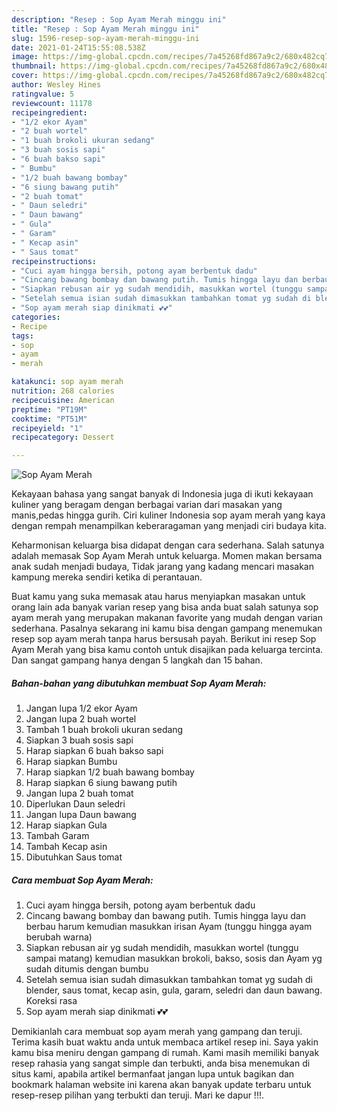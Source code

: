 ```yaml
---
description: "Resep : Sop Ayam Merah minggu ini"
title: "Resep : Sop Ayam Merah minggu ini"
slug: 1596-resep-sop-ayam-merah-minggu-ini
date: 2021-01-24T15:55:08.538Z
image: https://img-global.cpcdn.com/recipes/7a45268fd867a9c2/680x482cq70/sop-ayam-merah-foto-resep-utama.jpg
thumbnail: https://img-global.cpcdn.com/recipes/7a45268fd867a9c2/680x482cq70/sop-ayam-merah-foto-resep-utama.jpg
cover: https://img-global.cpcdn.com/recipes/7a45268fd867a9c2/680x482cq70/sop-ayam-merah-foto-resep-utama.jpg
author: Wesley Hines
ratingvalue: 5
reviewcount: 11178
recipeingredient:
- "1/2 ekor Ayam"
- "2 buah wortel"
- "1 buah brokoli ukuran sedang"
- "3 buah sosis sapi"
- "6 buah bakso sapi"
- " Bumbu"
- "1/2 buah bawang bombay"
- "6 siung bawang putih"
- "2 buah tomat"
- " Daun seledri"
- " Daun bawang"
- " Gula"
- " Garam"
- " Kecap asin"
- " Saus tomat"
recipeinstructions:
- "Cuci ayam hingga bersih, potong ayam berbentuk dadu"
- "Cincang bawang bombay dan bawang putih. Tumis hingga layu dan berbau harum kemudian masukkan irisan Ayam (tunggu hingga ayam berubah warna)"
- "Siapkan rebusan air yg sudah mendidih, masukkan wortel (tunggu sampai matang) kemudian masukkan brokoli, bakso, sosis dan Ayam yg sudah ditumis dengan bumbu"
- "Setelah semua isian sudah dimasukkan tambahkan tomat yg sudah di blender, saus tomat, kecap asin, gula, garam, seledri dan daun bawang. Koreksi rasa"
- "Sop ayam merah siap dinikmati 💕💕"
categories:
- Recipe
tags:
- sop
- ayam
- merah

katakunci: sop ayam merah 
nutrition: 268 calories
recipecuisine: American
preptime: "PT19M"
cooktime: "PT51M"
recipeyield: "1"
recipecategory: Dessert

---
```



![Sop Ayam Merah](https://img-global.cpcdn.com/recipes/7a45268fd867a9c2/680x482cq70/sop-ayam-merah-foto-resep-utama.jpg)

Kekayaan bahasa yang sangat banyak di Indonesia juga di ikuti kekayaan kuliner yang beragam dengan berbagai varian dari masakan yang manis,pedas hingga gurih. Ciri kuliner Indonesia sop ayam merah yang kaya dengan rempah menampilkan keberaragaman yang menjadi ciri budaya kita.




Keharmonisan keluarga bisa didapat dengan cara sederhana. Salah satunya adalah memasak Sop Ayam Merah untuk keluarga. Momen makan bersama anak sudah menjadi budaya, Tidak jarang yang kadang mencari masakan kampung mereka sendiri ketika di perantauan.

Buat kamu yang suka memasak atau harus menyiapkan masakan untuk orang lain ada banyak varian resep yang bisa anda buat salah satunya sop ayam merah yang merupakan makanan favorite yang mudah dengan varian sederhana. Pasalnya sekarang ini kamu bisa dengan gampang menemukan resep sop ayam merah tanpa harus bersusah payah.
Berikut ini resep Sop Ayam Merah yang bisa kamu contoh untuk disajikan pada keluarga tercinta. Dan sangat gampang hanya dengan 5 langkah dan 15 bahan.


<!--inarticleads1-->

##### Bahan-bahan yang dibutuhkan membuat Sop Ayam Merah:

1. Jangan lupa 1/2 ekor Ayam
1. Jangan lupa 2 buah wortel
1. Tambah 1 buah brokoli ukuran sedang
1. Siapkan 3 buah sosis sapi
1. Harap siapkan 6 buah bakso sapi
1. Harap siapkan  Bumbu
1. Harap siapkan 1/2 buah bawang bombay
1. Harap siapkan 6 siung bawang putih
1. Jangan lupa 2 buah tomat
1. Diperlukan  Daun seledri
1. Jangan lupa  Daun bawang
1. Harap siapkan  Gula
1. Tambah  Garam
1. Tambah  Kecap asin
1. Dibutuhkan  Saus tomat




<!--inarticleads2-->

##### Cara membuat  Sop Ayam Merah:

1. Cuci ayam hingga bersih, potong ayam berbentuk dadu
1. Cincang bawang bombay dan bawang putih. Tumis hingga layu dan berbau harum kemudian masukkan irisan Ayam (tunggu hingga ayam berubah warna)
1. Siapkan rebusan air yg sudah mendidih, masukkan wortel (tunggu sampai matang) kemudian masukkan brokoli, bakso, sosis dan Ayam yg sudah ditumis dengan bumbu
1. Setelah semua isian sudah dimasukkan tambahkan tomat yg sudah di blender, saus tomat, kecap asin, gula, garam, seledri dan daun bawang. Koreksi rasa
1. Sop ayam merah siap dinikmati 💕💕




Demikianlah cara membuat sop ayam merah yang gampang dan teruji. Terima kasih buat waktu anda untuk membaca artikel resep ini. Saya yakin kamu bisa meniru dengan gampang di rumah. Kami masih memiliki banyak resep rahasia yang sangat simple dan terbukti, anda bisa menemukan di situs kami, apabila artikel bermanfaat jangan lupa untuk bagikan dan bookmark halaman website ini karena akan banyak update terbaru untuk resep-resep pilihan yang terbukti dan teruji. Mari ke dapur !!!. 
